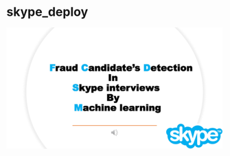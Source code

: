 # skype_deploy

![alt text](https://github.com/chennavc/skype_deploy/blob/main/proxy%20_fraud-1%2Cproxy%20_fraud-2%2Cproxy%20_fraud-3/proxy%20_fraud-1.jpg)
